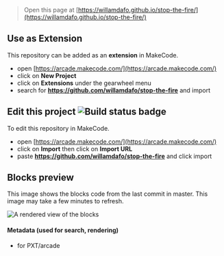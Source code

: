  


> Open this page at [https://willamdafo.github.io/stop-the-fire/](https://willamdafo.github.io/stop-the-fire/)

## Use as Extension

This repository can be added as an **extension** in MakeCode.

* open [https://arcade.makecode.com/](https://arcade.makecode.com/)
* click on **New Project**
* click on **Extensions** under the gearwheel menu
* search for **https://github.com/willamdafo/stop-the-fire** and import

## Edit this project ![Build status badge](https://github.com/willamdafo/stop-the-fire/workflows/MakeCode/badge.svg)

To edit this repository in MakeCode.

* open [https://arcade.makecode.com/](https://arcade.makecode.com/)
* click on **Import** then click on **Import URL**
* paste **https://github.com/willamdafo/stop-the-fire** and click import

## Blocks preview

This image shows the blocks code from the last commit in master.
This image may take a few minutes to refresh.

![A rendered view of the blocks](https://github.com/willamdafo/stop-the-fire/raw/master/.github/makecode/blocks.png)

#### Metadata (used for search, rendering)

* for PXT/arcade
<script src="https://makecode.com/gh-pages-embed.js"></script><script>makeCodeRender("{{ site.makecode.home_url }}", "{{ site.github.owner_name }}/{{ site.github.repository_name }}");</script>
